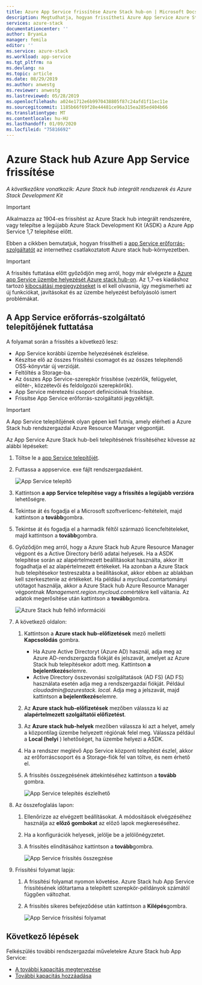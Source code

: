 ```yaml
---
title: Azure App Service frissítése Azure Stack hub-on | Microsoft Docs
description: Megtudhatja, hogyan frissítheti Azure App Service Azure Stack hub-on.
services: azure-stack
documentationcenter: ''
author: BryanLa
manager: femila
editor: ''
ms.service: azure-stack
ms.workload: app-service
ms.tgt_pltfrm: na
ms.devlang: na
ms.topic: article
ms.date: 08/29/2019
ms.author: anwestg
ms.reviewer: anwestg
ms.lastreviewed: 05/28/2019
ms.openlocfilehash: a024e1712e6b9970438805f87c24afd1f11ec11e
ms.sourcegitcommit: 1185b66f69f28e44481ce96a315ea285ed404b66
ms.translationtype: MT
ms.contentlocale: hu-HU
ms.lasthandoff: 01/09/2020
ms.locfileid: "75816692"
---
```

# <a name="update-azure-app-service-on-azure-stack-hub"></a>Azure Stack hub Azure App Service frissítése

*A következőkre vonatkozik: Azure Stack hub integrált rendszerek és Azure Stack Development Kit*

> [!IMPORTANT]
> Alkalmazza az 1904-es frissítést az Azure Stack hub integrált rendszerére, vagy telepítse a legújabb Azure Stack Development Kit (ASDK) a Azure App Service 1,7 telepítése előtt.

Ebben a cikkben bemutatjuk, hogyan frissítheti a [app Service erőforrás-szolgáltatót](azure-stack-app-service-overview.md) az internethez csatlakoztatott Azure stack hub-környezetben.

> [!IMPORTANT]
> A frissítés futtatása előtt győződjön meg arról, hogy már elvégezte a [Azure app Service üzembe helyezését Azure stack hub-on](azure-stack-app-service-deploy.md). Az 1,7-es kiadáshoz tartozó [kibocsátási megjegyzéseket](azure-stack-app-service-release-notes-update-seven.md) is el kell olvasnia, így megismerheti az új funkciókat, javításokat és az üzembe helyezést befolyásoló ismert problémákat.

## <a name="run-the-app-service-resource-provider-installer"></a>A App Service erőforrás-szolgáltató telepítőjének futtatása

A folyamat során a frissítés a következő lesz:

* App Service korábbi üzembe helyezésének észlelése.
* Készítse elő az összes frissítési csomagot és az összes telepítendő OSS-könyvtár új verzióját.
* Feltöltés a Storage-ba.
* Az összes App Service-szerepkör frissítése (vezérlők, felügyelet, előtér-, közzétevői és feldolgozói szerepkörök).
* App Service méretezési csoport definícióinak frissítése.
* Frissítse App Service erőforrás-szolgáltatói jegyzékfájlt.

> [!IMPORTANT]
> A App Service telepítőjének olyan gépen kell futnia, amely elérheti a Azure Stack hub rendszergazdai Azure Resource Manager végpontját.

Az App Service Azure Stack hub-beli telepítésének frissítéséhez kövesse az alábbi lépéseket:

1. Töltse le a [app Service telepítőjét](https://aka.ms/appsvcupdate7installer).

2. Futtassa a appservice. exe fájlt rendszergazdaként.

    ![App Service telepítő][1]

3. Kattintson **a app Service telepítése vagy a frissítés a legújabb verzióra** lehetőségre.

4. Tekintse át és fogadja el a Microsoft szoftverlicenc-feltételeit, majd kattintson a **tovább**gombra.

5. Tekintse át és fogadja el a harmadik féltől származó licencfeltételeket, majd kattintson a **tovább**gombra.

6. Győződjön meg arról, hogy a Azure Stack hub Azure Resource Manager végpont és a Active Directory bérlő adatai helyesek. Ha a ASDK telepítése során az alapértelmezett beállításokat használta, akkor itt fogadhatja el az alapértelmezett értékeket. Ha azonban a Azure Stack hub telepítésekor testreszabta a beállításokat, akkor ebben az ablakban kell szerkesztenie az értékeket. Ha például a *mycloud.com*tartományi utótagot használja, akkor a Azure Stack hub Azure Resource Manager végpontnak *Management.region.mycloud.com*értékre kell váltania. Az adatok megerősítése után kattintson a **tovább**gombra.

    ![Azure Stack hub felhő információi][2]

7. A következő oldalon:

   1. Kattintson a **Azure stack hub-előfizetések** mező melletti **Kapcsolódás** gombra.
        * Ha Azure Active Directoryt (Azure AD) használ, adja meg az Azure AD-rendszergazda fiókját és jelszavát, amelyet az Azure Stack hub telepítésekor adott meg. Kattintson **a bejelentkezés**elemre.
        * Active Directory összevonási szolgáltatások (AD FS) (AD FS) használata esetén adja meg a rendszergazdai fiókját. Például *cloudadmin\@azurestack. local*. Adja meg a jelszavát, majd kattintson **a bejelentkezés**elemre.
   2. Az **Azure stack hub-előfizetések** mezőben válassza ki az **alapértelmezett szolgáltatói előfizetést**.
   3. Az **Azure stack hub-helyek** mezőben válassza ki azt a helyet, amely a központilag üzembe helyezett régiónak felel meg. Válassza például a **Local (helyi** ) lehetőséget, ha üzembe helyezi a ASDK.
   4. Ha a rendszer meglévő App Service központi telepítést észlel, akkor az erőforráscsoport és a Storage-fiók fel van töltve, és nem érhető el.
   5. A frissítés összegzésének áttekintéséhez kattintson a **tovább** gombra.

      ![App Service telepítés észlelhető][3]

8. Az összefoglalás lapon:
   1. Ellenőrizze az elvégzett beállításokat. A módosítások elvégzéséhez használja az **előző gombokat** az előző lapok megkereséséhez.
   2. Ha a konfigurációk helyesek, jelölje be a jelölőnégyzetet.
   3. A frissítés elindításához kattintson a **tovább**gombra.

       ![App Service frissítés összegzése][4]

9. Frissítési folyamat lapja:
    1. A frissítési folyamat nyomon követése. Azure Stack hub App Service frissítésének időtartama a telepített szerepkör-példányok számától függően változhat.
    2. A frissítés sikeres befejeződése után kattintson a **Kilépés**gombra.

        ![App Service frissítési folyamat][5]

<!--Image references-->
[1]: ./media/azure-stack-app-service-update/app-service-exe.png
[2]: ./media/azure-stack-app-service-update/app-service-azure-resource-manager-endpoints.png
[3]: ./media/azure-stack-app-service-update/app-service-installation-detected.png
[4]: ./media/azure-stack-app-service-update/app-service-upgrade-summary.png
[5]: ./media/azure-stack-app-service-update/app-service-upgrade-complete.png

## <a name="next-steps"></a>Következő lépések

Felkészülés további rendszergazdai műveletekre Azure Stack hub App Service:

* [A további kapacitás megtervezése](azure-stack-app-service-capacity-planning.md)
* [További kapacitás hozzáadása](azure-stack-app-service-add-worker-roles.md)
